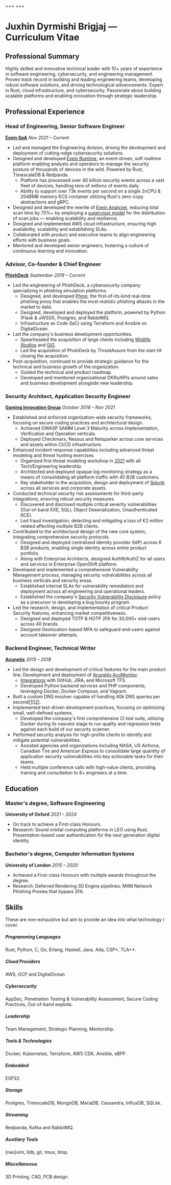 +++
+++

# Juxhin Dyrmishi Brigjaj &mdash; Curriculum Vitae

## Professional Summary

Highly skilled and innovative technical leader with 10+ years of experience in software engineering, cybersecurity, and engineering management. Proven track record in building and leading engineering teams, developing robust software solutions, and driving technological advancements. Expert in Rust, cloud infrastructure, and cybersecurity. Passionate about building scalable platforms and enabling innovation through strategic leadership.

## Professional Experience

### Head of Engineering, Senior Software Engineer
[**Exein SpA**](https://exein.io/)
*Nov 2021 – Current*

- Led and managed the Engineering division, driving the development and deployment of cutting-edge cybersecurity solutions.
- Designed and developed [Exein Runtime](https://www.exein.io/solution/exein-runtime/), an event-driven, soft realtime platform enabling analysts and operators to manage the security posture of thousands of devices in the wild. Powered by Rust, TimescaleDB & Redpanda.
    - Platform has processed over 40 billion security events across a vast fleet of devices, handling tens of millions of events daily.
    - Ability to support over 73k events per second on a single 2vCPU & 2048MB memory ECS container utilizing Rust's zero-copy abstractions and gRPC.
- Designed and developed the rewrite of [Exein Analyzer](https://www.exein.io/solution/iot-security-analysis/), reducing total scan time by 70%+ by employing a [supervisor model](https://www.erlang.org/doc/apps/stdlib/supervisor.html) for the distribution of scan jobs — enabling scalability and resilience.
- Designed and implemented AWS cloud infrastructure, ensuring high availability, scalability and establishing SLAs.
- Collaborated with product and executive teams to align engineering efforts with business goals.
- Mentored and developed senior engineers, fostering a culture of continuous learning and innovation.

### Advisor, Co-founder & Chief Engineer
[**PhishDeck**](https://phishdeck.com/)
*September 2019 – Current*

- Led the engineering of PhishDeck, a cybersecurity company specializing in phishing simulation platforms.
    - Designed, and developed [Phinn](https://www.phishdeck.com/blog/phinn-on-engineering-a-real-time-phishing-simulation-proxy/), the first-of-its-kind real-time phishing proxy that enables the most realistic phishing attacks in the market to date.
    - Designed, developed and deployed the platform, powered by Python (Flask & uWSGI), Postgres, and RabbitMQ.
    - Infrastructure as Code (IaC) using Terraform and Ansible on DigitalOcean.
- Led the company's business development opportunities.
    - Spearheaded the acquisition of large clients including [Wildlife Studios](https://wildlifestudios.com/) and [GiG](https://phishdeck.com/case-studies/gig-gaming).
    - Led the acquisition of PhishDeck by ThreatAssure from the start till closing the acquisition.
- Post-acquisition, continued to provide strategic guidance for the technical and business growth of the organization.
    - Guided the technical and product roadmap.
    - Developed and monitored organizational OKRs/KPIs around sales and business development alongside new leadership.

### Security Architect, Application Security Engineer
[**Gaming Innovation Group**](https://www.gig.com/)
*October 2018 – Nov 2021*

- Established and enforced organization-wide security frameworks, focusing on secure coding practices and architectural design.
    - Achieved OWASP SAMM Level 3 Maturity across Implementation, Verification and Operation verticals.
    - Deployed Checkmarx, Nessus and Netsparker across core services and assets within CI/CD infrastructure.
- Enhanced incident response capabilities including advanced threat modeling and threat hunting exercises.
    - Organized first threat modeling workshop in [2021](https://www.gig.com/sustainability/it-and-cybersecurity/) with all Tech/Engineering leadership.
    - Architected and deployed opaque log monitoring strategy as a means of consolidating all platform traffic with 40 B2B customers.
    - Key stakeholder in the acquisition, design and deployment of [Splunk](https://www.splunk.com/) across all services and corporate assets.
- Conducted technical security risk assessments for third-party integrations, ensuring robust security measures.
    - Discovered and disclosed multiple critical severity vulnerabilities (Out-of-band XXE, SQLi, Object Deserialization, Unauthenticated RCE).
    - Led fraud investigation, detecting and mitigating a loss of €2 million related affecting multiple B2B clients.
- Contributed to the architectural design of the new core system, integrating comprehensive security protocols.
    - Designed and deployed centralized identity provider (IdP) across 6 B2B products, enabling single identity across entire product portfolio.
    - Along with Enterprise Architects, designed AuthN/AuthZ for all users and services in Enterprise OpenShift platform.
- Developed and implemented a comprehensive Vulnerability Management process, managing security vulnerabilities across all business verticals and security areas.
    - Established internal SLAs for vulnerability remediation and deployment across all engineering and operational leaders.
    - Established the company's [Security Vulnerability Disclosure](https://www.gig.com/security-vulnerability-disclosure-policy/) policy as a precursor to developing a bug bounty program.
- Led the research, design, and implementation of critical Product Security features, enhancing market competitiveness.
    - Designed and deployed TOTP & HOTP 2FA for 30,000+ end-users across 40 brands.
    - Designed Geolocation-based MFA to safeguard end-users against account takeover attempts.

### Backend Engineer, Technical Writer
[**Acunetix**](https://www.acunetix.com/)
*2015 – 2018*

- Led the design and development of critical features for the main product line: Development and deployment of [Acunetix AcuMonitor](https://www.acunetix.com/vulnerability-scanner/acumonitor-technology/).
    - [Integrations](https://www.acunetix.com/support/docs/wvs/integrating-acunetix-with-azure-devops-server-tfs/) with GitHub, JIRA, and Microsoft TFS.
    - Developed Python backend services and PHP components, leveraging Docker, Docker Compose, and Vagrant.
- Built a custom DNS resolver capable of handling 40k DNS queries per second[[1](https://github.com/JuxhinDB/OOB-Server)][[2](https://blog.digital-horror.com/blog/synner-a-tcp-syn-client-written-in-rust/)].
- Implemented test-driven development practices, focusing on optimizing small, well-defined systems.
    - Developed the company's first comprehensive CI test suite, utilizing Docker during its nascent stage to run quality and regression tests against each build of our security scanner.
- Performed security analysis for high-profile clients to identify and mitigate potential vulnerabilities.
    - Assisted agencies and organizations including NASA, US Airforce, Canadian Tire and American Express to consolidate large quantity of application security vulnerabilities into key actionable tasks for their teams.
    - Held multiple conference calls with high-value clients, providing training and consultation to 8+ engineers at a time.

## Education

### Master's degree, Software Engineering
**University of Oxford**
*2021 – 2024*

- On track to achieve a First-class Honours.
- Research: Sound orbital computing platforms in LEO using Rust; Presentation-based user authentication for the next generation digital identity.

### Bachelor's degree, Computer Information Systems
**University of London**
*2015 – 2020*

- Achieved a First-class Honours with multiple awards throughout the degree.
- Research: Deferred Rendering 3D Engine pipelines; MitM Network Phishing Proxies that bypass 2FA.

## Skills

These are non-exhaustive but aim to provide an idea into what technology I cover.

##### Programming Languages
Rust, Python, C, Go, Erlang, Haskell, Java, Ada, CSP*, TLA+*.

##### Cloud Providers
AWS, GCP and DigitalOcean

##### Cybersecurity
AppSec, Penetration Testing & Vulnerability Assessment, Secure Coding Practices, Out-of-band exploits.

##### Leadership
Team Management, Strategic Planning, Mentorship.

##### Tools & Technologies
Docker, Kubernetes, Terraform, AWS CDK, Ansible, eBPF.

##### Embedded
ESP32.

##### Storage
Postgres, TimescaleDB, MongoDB, MariaDB, Cassandra, InfluxDB, SQLite.

##### Streaming
Redpanda, Kafka and RabbitMQ.

##### Auxiliary Tools
[neo]vim, lldb, git, tmux, btop.

##### Miscellaneous

3D Printing, CAD, PCB design.

